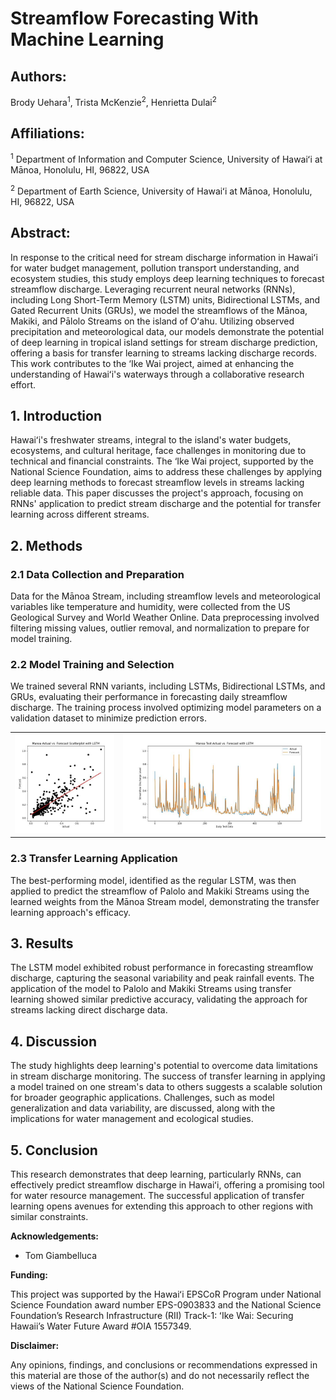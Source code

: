 # Streamflow Forecasting With Machine Learning 

## Authors:

Brody Uehara<sup>1</sup>, Trista McKenzie<sup>2</sup>, Henrietta Dulai<sup>2</sup>

## Affiliations:

<sup>1</sup> Department of Information and Computer Science, University of Hawaiʻi at Mānoa, Honolulu, HI, 96822, USA

<sup>2</sup> Department of Earth Science, University of Hawaiʻi at Mānoa, Honolulu, HI, 96822, USA

## Abstract:
In response to the critical need for stream discharge information in Hawaiʻi for water budget management, pollution transport understanding, and ecosystem studies, this study employs deep learning techniques to forecast streamflow discharge. Leveraging recurrent neural networks (RNNs), including Long Short-Term Memory (LSTM) units, Bidirectional LSTMs, and Gated Recurrent Units (GRUs), we model the streamflows of the Mānoa, Makiki, and Pālolo Streams on the island of Oʻahu. Utilizing observed precipitation and meteorological data, our models demonstrate the potential of deep learning in tropical island settings for stream discharge prediction, offering a basis for transfer learning to streams lacking discharge records. This work contributes to the ‘Ike Wai project, aimed at enhancing the understanding of Hawaiʻi's waterways through a collaborative research effort.

## 1. Introduction

Hawaiʻi's freshwater streams, integral to the island's water budgets, ecosystems, and cultural heritage, face challenges in monitoring due to technical and financial constraints. The ‘Ike Wai project, supported by the National Science Foundation, aims to address these challenges by applying deep learning methods to forecast streamflow levels in streams lacking reliable data. This paper discusses the project's approach, focusing on RNNs' application to predict stream discharge and the potential for transfer learning across different streams.

## 2. Methods

### 2.1 Data Collection and Preparation

Data for the Mānoa Stream, including streamflow levels and meteorological variables like temperature and humidity, were collected from the US Geological Survey and World Weather Online. Data preprocessing involved filtering missing values, outlier removal, and normalization to prepare for model training.

### 2.2 Model Training and Selection

We trained several RNN variants, including LSTMs, Bidirectional LSTMs, and GRUs, evaluating their performance in forecasting daily streamflow discharge. The training process involved optimizing model parameters on a validation dataset to minimize prediction errors.

<table>
  <tr>
    <td> <img src="visuals/scatter_new.jpeg" style="width: 100%;" /> </td>
    <td> <img src="visuals/actual-vs-forecast_new.jpeg" style="width: 100%;" /> </td>
  </tr>
</table>

### 2.3 Transfer Learning Application

The best-performing model, identified as the regular LSTM, was then applied to predict the streamflow of Palolo and Makiki Streams using the learned weights from the Mānoa Stream model, demonstrating the transfer learning approach's efficacy.

## 3. Results

The LSTM model exhibited robust performance in forecasting streamflow discharge, capturing the seasonal variability and peak rainfall events. The application of the model to Palolo and Makiki Streams using transfer learning showed similar predictive accuracy, validating the approach for streams lacking direct discharge data.

## 4. Discussion

The study highlights deep learning's potential to overcome data limitations in stream discharge monitoring. The success of transfer learning in applying a model trained on one stream's data to others suggests a scalable solution for broader geographic applications. Challenges, such as model generalization and data variability, are discussed, along with the implications for water management and ecological studies.

## 5. Conclusion

This research demonstrates that deep learning, particularly RNNs, can effectively predict streamflow discharge in Hawaiʻi, offering a promising tool for water resource management. The successful application of transfer learning opens avenues for extending this approach to other regions with similar constraints.

**Acknowledgements:**

- Tom Giambelluca

**Funding:**

This project was supported by the Hawaiʻi EPSCoR Program under National Science Foundation award number EPS-0903833 and the National Science Foundation’s Research Infrastructure (RII) Track-1: ʻIke Wai: Securing Hawaii’s Water Future Award #OIA 1557349.

**Disclaimer:**

Any opinions, findings, and conclusions or recommendations expressed in this material are those of the author(s) and do not necessarily reflect the views of the National Science Foundation.